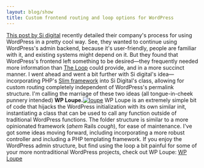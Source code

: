 ```yaml
---
layout: blog/show
title: Custom frontend routing and loop options for WordPress
---
```


[This post by Si digital](http://sidigital.co/blog/disconnect-your-frontend-from-wordpress) recently detailed their company's process for using WordPress in a pretty cool way. See, they wanted to continue using WordPress's admin backend, because it's user-friendly, people are familiar with it, and existing systems might depend on it. But they found that WordPress's frontend left something to be desired—they frequently needed more information than [The Loop](codex.wordpress.org/The_Loop) could provide, and in a more succinct manner. I went ahead and went a bit further with Si digital's idea—incorporating PHP's [Slim framework](http://www.slimframework.com/) into Si Digital's class, allowing for custom routing completely independent of WordPress's permalink structure. I'm calling the marriage of these two ideas (all tongue-in-cheek punnery intended) **WP Loupe.**[![loupe](http://res.cloudinary.com/dstrunk/image/upload/v1414083562/loupe_jncexu.png)](https://github.com/dstrunk/loupe) WP Loupe is an extremely simple bit of code that hijacks the WordPress initialization with its own similar init, instantiating a class that can be used to call any function outside of traditional WordPress functions. The folder structure is similar to a more opinionated framework (*ahem* Rails *cough*), for ease of maintenance. I've got some ideas moving forward, including incorporating a more robust controller and including a PHP templating framework. If you enjoy the WordPress admin structure, but find using the loop a bit painful for some of your more nontraditional WordPress projects, check out WP Loupe: [WP Loupe](https://github.com/dstrunk/loupe)
